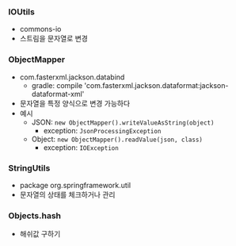 ### IOUtils
- commons-io
- 스트림을 문자열로 변경

### ObjectMapper
- com.fasterxml.jackson.databind
   - gradle: compile 'com.fasterxml.jackson.dataformat:jackson-dataformat-xml'
- 문자열을 특정 양식으로 변경 가능하다
- 예시
   - JSON: `new ObjectMapper().writeValueAsString(object)`
      - exception: `JsonProcessingException` 
   - Object: `new ObjectMapper().readValue(json, class)`
      - exception: `IOException` 

### StringUtils
- package org.springframework.util
- 문자열의 상태를 체크하거나 관리

### Objects.hash
- 해쉬값 구하기